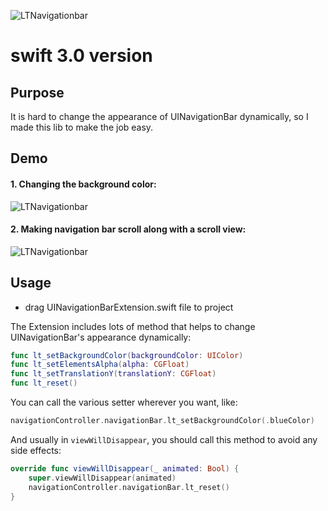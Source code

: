 ![LTNavigationbar](https://cocoapod-badges.herokuapp.com/v/LTNavigationBar/badge.png)


# swift 3.0 version 


## Purpose
It is hard to change the appearance of UINavigationBar dynamically, so I made this lib to make the job easy.


## Demo
#### 1. Changing the background color:
![LTNavigationbar](https://raw.githubusercontent.com/ltebean/LTNavigationBar/master/images/demo.gif)


#### 2. Making navigation bar scroll along with a scroll view:
![LTNavigationbar](https://raw.githubusercontent.com/ltebean/LTNavigationBar/master/images/demo2.gif)

## Usage

- drag UINavigationBarExtension.swift file to project

The Extension includes lots of method that helps to change UINavigationBar's appearance dynamically:

```swift
func lt_setBackgroundColor(backgroundColor: UIColor)
func lt_setElementsAlpha(alpha: CGFloat)
func lt_setTranslationY(translationY: CGFloat)
func lt_reset()
```

You can call the various setter wherever you want, like:

```swift
navigationController.navigationBar.lt_setBackgroundColor(.blueColor)
```

And usually in `viewWillDisappear`, you should call this method to avoid any side effects:

```swift
override func viewWillDisappear(_ animated: Bool) {
    super.viewWillDisappear(animated)
    navigationController.navigationBar.lt_reset()
}
```
 